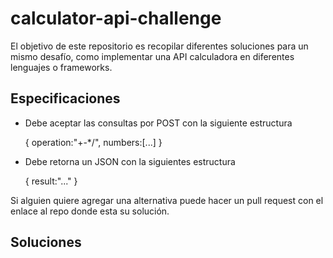 # calculator-api-challenge

El objetivo de este repositorio es recopilar diferentes soluciones para un mismo desafío, como implementar una API calculadora en diferentes lenguajes o frameworks.

## Especificaciones

* Debe aceptar las consultas por POST con la siguiente estructura

    {
        operation:"+-*/",
        numbers:[...]
    }


* Debe retorna un JSON con la siguientes estructura

    {
        result:"..."
    }



Si alguien quiere agregar una alternativa puede hacer un pull request con el enlace al repo donde esta su solución.

## Soluciones
